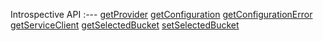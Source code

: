 Introspective API
:---
[getProvider](#getprovider)
[getConfiguration](#getconfiguration)
[getConfigurationError](#getconfigurationerror)
[getServiceClient](#getserviceclient)
[getSelectedBucket](#getselectedbucket)
[setSelectedBucket](#setselectedbucket)
